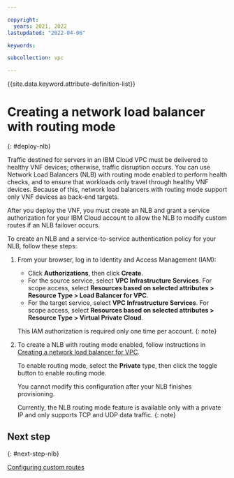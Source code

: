 ```yaml
---

copyright:
  years: 2021, 2022
lastupdated: "2022-04-06"

keywords:

subcollection: vpc

---
```


{{site.data.keyword.attribute-definition-list}}

# Creating a network load balancer with routing mode
{: #deploy-nlb}

Traffic destined for servers in an IBM Cloud VPC must be delivered to healthy VNF devices; otherwise, traffic disruption occurs. You can use Network Load Balancers (NLB) with routing mode enabled to perform health checks, and to ensure that workloads only travel through healthy VNF devices. Because of this, network load balancers with routing mode support only VNF devices as back-end targets.

After you deploy the VNF, you must create an NLB and grant a service authorization for your IBM Cloud account to allow the NLB to modify custom routes if an NLB failover occurs.

To create an NLB and a service-to-service authentication policy for your NLB, follow these steps:

1. From your browser, log in to Identity and Access Management (IAM):

   * Click **Authorizations**, then click **Create**.
   * For the source service, select **VPC Infrastructure Services**. For scope access, select **Resources based on selected attributes > Resource Type > Load Balancer for VPC**.
   * For the target service, select **VPC Infrastructure Services**. For scope access, select **Resources based on selected attributes > Resource Type > Virtual Private Cloud**.
   
   This IAM authorization is required only one time per account.
   {: note}

1. To create a NLB with routing mode enabled, follow instructions in [Creating a network load balancer for VPC](/docs/vpc?topic=vpc-nlb-ui-creating-network-load-balancer).

   To enable routing mode, select the **Private** type, then click the toggle button to enable routing mode. 
   
   You cannot modify this configuration after your NLB finishes provisioning. 
   
   Currently, the NLB routing mode feature is available only with a private IP and only supports TCP and UDP data traffic.
   {: note}
  
## Next step
{: #next-step-nlb}

[Configuring custom routes](/docs/vpc?topic=vpc-config-custom-routes&interface=ui)
